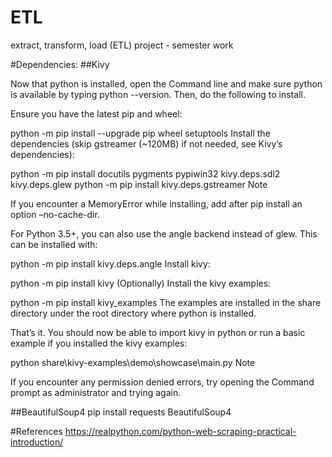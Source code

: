 # ETL
extract, transform, load (ETL) project - semester work

#Dependencies:
##Kivy

Now that python is installed, open the Command line and make sure python is available by typing python --version. Then, do the following to install.

Ensure you have the latest pip and wheel:

python -m pip install --upgrade pip wheel setuptools
Install the dependencies (skip gstreamer (~120MB) if not needed, see Kivy’s dependencies):

python -m pip install docutils pygments pypiwin32 kivy.deps.sdl2 kivy.deps.glew
python -m pip install kivy.deps.gstreamer
Note

If you encounter a MemoryError while installing, add after pip install an option –no-cache-dir.

For Python 3.5+, you can also use the angle backend instead of glew. This can be installed with:

python -m pip install kivy.deps.angle
Install kivy:

python -m pip install kivy
(Optionally) Install the kivy examples:

python -m pip install kivy_examples
The examples are installed in the share directory under the root directory where python is installed.

That’s it. You should now be able to import kivy in python or run a basic example if you installed the kivy examples:

python share\kivy-examples\demo\showcase\main.py
Note

If you encounter any permission denied errors, try opening the Command prompt as administrator and trying again.

##BeautifulSoup4
pip install requests BeautifulSoup4

#References
https://realpython.com/python-web-scraping-practical-introduction/